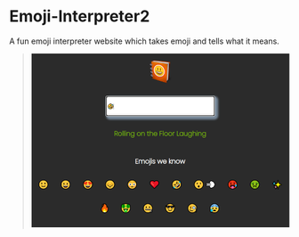 # Emoji-Interpreter2
A fun emoji interpreter website which takes emoji and tells what it means.
> ![alt text](https://github.com/am4n-raj/Emoji-Interpreter2/blob/main/emoji.png)

